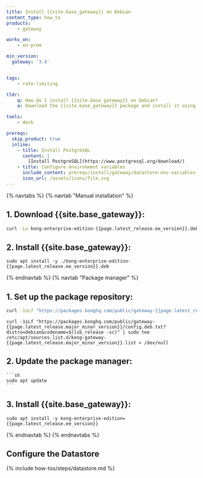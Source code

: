 ```yaml
---
title: Install {{site.base_gateway}} on Debian
content_type: how_to
products:
    - gateway

works_on:
    - on-prem

min_version:
  gateway: '3.4'


tags:
    - rate-limiting

tldr:
    q: How do I install {{site.base_gateway}} on Debian? 
    a: Download the {{site.base_gateway}} package and install it using your package manager. Then configure the database.

tools:
    - deck

prereqs:
  skip_product: true
  inline:
    - title: Install PostgreSQL
      content: |
        [Install PostgreSQL](https://www.postgresql.org/download/)
    - title: Configure environment variables
      include_content: prereqs/install/gateway/datastore-env-variables
      icon_url: /assets/icons/file.svg
---
```

{% navtabs %}
{% navtab "Manual installation" %}
## 1. Download {{site.base_gateway}}:
   ```sh
   curl -Lo kong-enterprise-edition-{{page.latest_release.ee_version}}.deb "https://packages.konghq.com/public/gateway-{{page.latest_release.major_minor_version}}/deb/debian/pool/bullseye/main/k/ko/kong-enterprise-edition_{{page.latest_release.ee_version}}/kong-enterprise-edition_{{page.latest_release.ee_version}}_$(dpkg --print-architecture).deb"
   ```

## 2. Install {{site.base_gateway}}:
   ```
   sudo apt install -y ./kong-enterprise-edition-{{page.latest_release.ee_version}}.deb
   ```

{% endnavtab %}
{% navtab "Package manager" %}
## 1. Set up the package repository:
   ```sh
   curl -1sLf "https://packages.konghq.com/public/gateway-{{page.latest_release.major_minor_version}}/gpg.B9DCD032B1696A89.key" |  gpg --dearmor | sudo tee /usr/share/keyrings/kong-gateway-{{page.latest_release.major_minor_version}}-archive-keyring.gpg > /dev/null
   ```

   ```
   curl -1sLf "https://packages.konghq.com/public/gateway-{{page.latest_release.major_minor_version}}/config.deb.txt?distro=debian&codename=$(lsb_release -sc)" | sudo tee /etc/apt/sources.list.d/kong-gateway-{{page.latest_release.major_minor_version}}.list > /dev/null
   ```

## 2. Update the package manager:

    ```sh
    sudo apt update
    ```

## 3. Install {{site.base_gateway}}:
   ```
   sudo apt install -y kong-enterprise-edition={{page.latest_release.ee_version}}
   ```
   
{% endnavtab %}
{% endnavtabs %}

## Configure the Datastore

{% include how-tos/steps/datastore.md %}